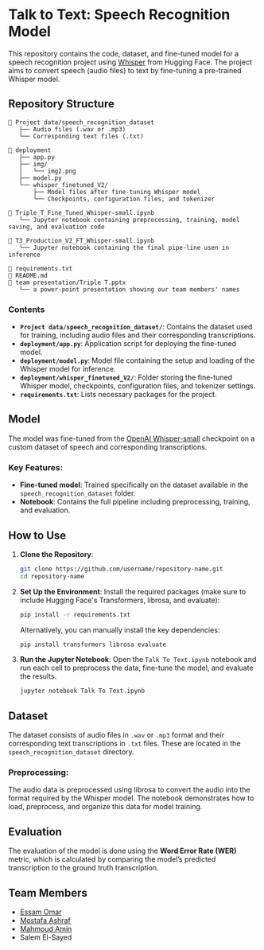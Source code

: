 
# Talk to Text: Speech Recognition Model

This repository contains the code, dataset, and fine-tuned model for a speech recognition project using [Whisper](https://huggingface.co/models?other=whisper) from Hugging Face. The project aims to convert speech (audio files) to text by fine-tuning a pre-trained Whisper model.

## Repository Structure

```
📁 Project data/speech_recognition_dataset
   ├── Audio files (.wav or .mp3)
   └── Corresponding text files (.txt)

📁 deployment
   ├── app.py
   ├── img/
   │   └── img2.png
   ├── model.py
   └── whisper_finetuned_V2/
       ├── Model files after fine-tuning Whisper model
       └── Checkpoints, configuration files, and tokenizer
           
📄 Triple_T_Fine_Tuned_Whisper-small.ipynb
   └── Jupyter notebook containing preprocessing, training, model saving, and evaluation code

📄 T3_Production_V2_FT_Whisper-small.ipynb
   └── Jupyter notebook containing the final pipe-line usen in inference 

📄 requirements.txt
📄 README.md
📄 team presentation/Triple T.pptx
   └── a power-point presentation showing our team members' names
```

### Contents

- **`Project data/speech_recognition_dataset/`**: Contains the dataset used for training, including audio files and their corresponding transcriptions.
- **`deployment/app.py`**: Application script for deploying the fine-tuned model.
- **`deployment/model.py`**: Model file containing the setup and loading of the Whisper model for inference.
- **`deployment/whisper_finetuned_V2/`**: Folder storing the fine-tuned Whisper model, checkpoints, configuration files, and tokenizer settings.
- **`requirements.txt`**: Lists necessary packages for the project.

## Model

The model was fine-tuned from the [OpenAI Whisper-small](https://huggingface.co/openai/whisper-small) checkpoint on a custom dataset of speech and corresponding transcriptions.

### Key Features:
- **Fine-tuned model**: Trained specifically on the dataset available in the `speech_recognition_dataset` folder.
- **Notebook**: Contains the full pipeline including preprocessing, training, and evaluation.

## How to Use

1. **Clone the Repository**:
   ```bash
   git clone https://github.com/username/repository-name.git
   cd repository-name
   ```

2. **Set Up the Environment**:
   Install the required packages (make sure to include Hugging Face's Transformers, librosa, and evaluate):

   ```bash
   pip install -r requirements.txt
   ```

   Alternatively, you can manually install the key dependencies:

   ```bash
   pip install transformers librosa evaluate
   ```

3. **Run the Jupyter Notebook**:
   Open the `Talk To Text.ipynb` notebook and run each cell to preprocess the data, fine-tune the model, and evaluate the results.

   ```bash
   jupyter notebook Talk To Text.ipynb
   ```

## Dataset

The dataset consists of audio files in `.wav` or `.mp3` format and their corresponding text transcriptions in `.txt` files. These are located in the `speech_recognition_dataset` directory.

### Preprocessing:
The audio data is preprocessed using librosa to convert the audio into the format required by the Whisper model. The notebook demonstrates how to load, preprocess, and organize this data for model training.

## Evaluation

The evaluation of the model is done using the **Word Error Rate (WER)** metric, which is calculated by comparing the model’s predicted transcription to the ground truth transcription.

## Team Members
- [Essam Omar](https://github.com/eoabdulhalim)
- [Mostafa Ashraf](https://github.com/M0STAFA-A4F)
- [Mahmoud Amin](https://github.com/mahmoudamintaha)
- Salem El-Sayed
